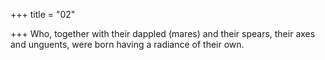 +++
title = "02"

+++
Who, together with their dappled (mares) and their spears, their axes  and unguents,
were born having a radiance of their own.